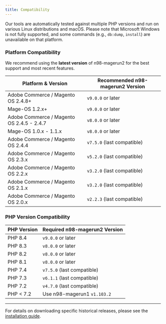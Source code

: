 ```yaml
---
title: Compatibility
---
```


Our tools are automatically tested against multiple PHP versions and run on various Linux distributions and macOS. Please note that Microsoft Windows is not fully supported, and some commands (e.g., `db:dump`, `install`) are unavailable on that platform.

### Platform Compatibility

We recommend using the **latest version** of n98-magerun2 for the best support and most recent features.

| Platform & Version                        | Recommended n98-magerun2 Version |
| ----------------------------------------- |----------------------------------|
| Adobe Commerce / Magento OS 2.4.8+        | `v9.0.0` or later                |
| Mage-OS 1.2.x+                            | `v9.0.0` or later                |
| Adobe Commerce / Magento OS 2.4.5 - 2.4.7 | `v8.0.0` or later                |
| Mage-OS 1.0.x - 1.1.x                     | `v8.0.0` or later                |
| Adobe Commerce / Magento OS 2.4.4         | `v7.5.0` (last compatible)       |
| Adobe Commerce / Magento OS 2.3.x         | `v5.2.0` (last compatible)       |
| Adobe Commerce / Magento OS 2.2.x         | `v3.2.0` (last compatible)       |
| Adobe Commerce / Magento OS 2.1.x         | `v3.2.0` (last compatible)       |
| Adobe Commerce / Magento OS 2.0.x         | `v2.2.3` (last compatible)       |

### PHP Version Compatibility

| PHP Version | Required n98-magerun2 Version |
| ----------- |-------------------------------|
| PHP 8.4     | `v9.0.0` or later             |
| PHP 8.3     | `v8.0.0` or later             |
| PHP 8.2     | `v8.0.0` or later             |
| PHP 8.1     | `v8.0.0` or later             |
| PHP 7.4     | `v7.5.0` (last compatible)    |
| PHP 7.3     | `v6.1.1` (last compatible)    |
| PHP 7.2     | `v4.7.0` (last compatible)    |
| PHP < 7.2   | Use n98-magerun1 `v1.103.2`   |

---

For details on downloading specific historical releases, please see the [installation guide](./installation.md).
